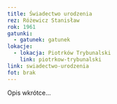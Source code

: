 ```yaml
---
title: Świadectwo urodzenia
rez: Różewicz Stanisław
rok: 1961
gatunki: 
  - gatunek: gatunek
lokacje:
  - lokacja: Piotrków Trybunalski
    link: piotrkow-trybunalski
link: swiadectwo-urodzenia
fot: brak
---
```

Opis wkrótce…